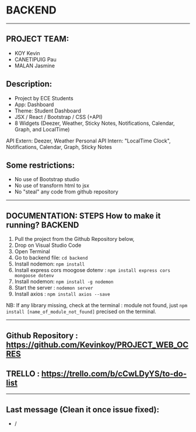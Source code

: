 # BACKEND

******************************************************************************************************************
## PROJECT TEAM: 
- KOY Kevin
- CANETIPUIG Pau
- MALAN Jasmine

## Description: 
- Project by ECE Students
- App: Dashboard 
- Theme: Student Dashboard
- JSX / React / Bootstrap / CSS (+API)
- 8 Widgets (Deezer, Weather, Sticky Notes, Notifications, Calendar, Graph, and LocalTime)

API Extern: Deezer, Weather
Personal API Intern: "LocalTime Clock", Notifications, Calendar, Graph, Sticky Notes


## Some restrictions:
- No use of Bootstrap studio
- No use of transform html to jsx
- No "steal" any code from github repository
*****************************************************************************************************************

## DOCUMENTATION: STEPS How to make it running? BACKEND

1) Pull the project from the Github Repository below, 
2) Drop on Visual Studio Code
3) Open Terminal
4) Go to backend file: `cd backend`
5) Install nodemon:  `npm install `
6) Install express cors moogose dotenv : `npm install express cors mongoose dotenv`
7) Install nodemon:  `npm install -g nodemon `
8) Start the server :  `nodemon server`
10) Install axios : `npm install axios --save`

NB: If any library missing, check at the terminal : module not found, just `npm install [name_of_module_not_found]` precised on the terminal.


*****************************************************************************************************************

## Github Repository : https://github.com/Kevinkoy/PROJECT_WEB_OCRES

## TRELLO : https://trello.com/b/cCwLDyYS/to-do-list

******************************************************************************************************************

## Last message (Clean it once issue fixed):
- /



